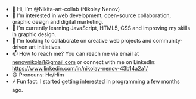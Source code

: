 - 👋 Hi, I’m @Nikita-art-collab (Nikolay Nenov)
- 👀 I’m interested in web development, open-source collaboration, graphic design and digital marketing.
- 🌱 I’m currently learning JavaScript, HTML5, CSS and improving my skills in graphic design.
- 💞️ I’m looking to collaborate on creative web projects and community-driven art initiatives.
- 📫 How to reach me? You can reach me via email at nenovnikolai1@gmail.com or connect with me on LinkedIn: https://www.linkedin.com/in/nikolay-nenov-43b14a2a1/
- 😄 Pronouns: He/Him
- ⚡ Fun fact: I started getting interested in programming a few months ago.
